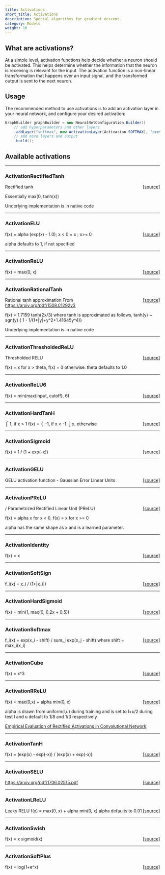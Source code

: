 ```yaml
---
title: Activations
short_title: Activations
description: Special algorithms for gradient descent.
category: Models
weight: 10
---
```


## What are activations?

At a simple level, activation functions help decide whether a neuron should be activated. This helps determine whether the information that the neuron is receiving is relevant for the input. The activation function is a non-linear transformation that happens over an input signal, and the transformed output is sent to the next neuron.

## Usage

The recommended method to use activations is to add an activation layer in your neural network, and configure your desired activation:

```java
GraphBuilder graphBuilder = new NeuralNetConfiguration.Builder()
	// add hyperparameters and other layers
	.addLayer("softmax", new ActivationLayer(Activation.SOFTMAX), "previous_input")
	// add more layers and output
	.build();
```

## Available activations


---

### ActivationRectifiedTanh
<span style="float:right;"> [[source]](https://github.com/deeplearning4j/deeplearning4j/tree/master/nd4j/nd4j-backends/nd4j-api-parent/nd4j-api/src/main/java/org/nd4j/linalg/activations/impl//ActivationRectifiedTanh.java) </span>

Rectified tanh

Essentially max(0, tanh(x))

Underlying implementation is in native code




---

### ActivationELU
<span style="float:right;"> [[source]](https://github.com/deeplearning4j/deeplearning4j/tree/master/nd4j/nd4j-backends/nd4j-api-parent/nd4j-api/src/main/java/org/nd4j/linalg/activations/impl//ActivationELU.java) </span>

f(x) = alpha  (exp(x) - 1.0); x < 0
= x ; x>= 0

alpha defaults to 1, if not specified




---

### ActivationReLU
<span style="float:right;"> [[source]](https://github.com/deeplearning4j/deeplearning4j/tree/master/nd4j/nd4j-backends/nd4j-api-parent/nd4j-api/src/main/java/org/nd4j/linalg/activations/impl//ActivationReLU.java) </span>

f(x) = max(0, x)




---

### ActivationRationalTanh
<span style="float:right;"> [[source]](https://github.com/deeplearning4j/deeplearning4j/tree/master/nd4j/nd4j-backends/nd4j-api-parent/nd4j-api/src/main/java/org/nd4j/linalg/activations/impl//ActivationRationalTanh.java) </span>

Rational tanh approximation
From https://arxiv.org/pdf/1508.01292v3

f(x) = 1.7159  tanh(2x/3)
where tanh is approximated as follows,
tanh(y) ~ sgn(y)  { 1 - 1/(1+|y|+y^2+1.41645y^4)}

Underlying implementation is in native code




---

### ActivationThresholdedReLU
<span style="float:right;"> [[source]](https://github.com/deeplearning4j/deeplearning4j/tree/master/nd4j/nd4j-backends/nd4j-api-parent/nd4j-api/src/main/java/org/nd4j/linalg/activations/impl//ActivationThresholdedReLU.java) </span>

Thresholded RELU

f(x) = x for x > theta, f(x) = 0 otherwise. theta defaults to 1.0





---

### ActivationReLU6
<span style="float:right;"> [[source]](https://github.com/deeplearning4j/deeplearning4j/tree/master/nd4j/nd4j-backends/nd4j-api-parent/nd4j-api/src/main/java/org/nd4j/linalg/activations/impl//ActivationReLU6.java) </span>

f(x) = min(max(input, cutoff), 6)




---

### ActivationHardTanH
<span style="float:right;"> [[source]](https://github.com/deeplearning4j/deeplearning4j/tree/master/nd4j/nd4j-backends/nd4j-api-parent/nd4j-api/src/main/java/org/nd4j/linalg/activations/impl//ActivationHardTanH.java) </span>

⎧  1, if x >  1
f(x) =   ⎨ -1, if x < -1
⎩  x, otherwise




---

### ActivationSigmoid
<span style="float:right;"> [[source]](https://github.com/deeplearning4j/deeplearning4j/tree/master/nd4j/nd4j-backends/nd4j-api-parent/nd4j-api/src/main/java/org/nd4j/linalg/activations/impl//ActivationSigmoid.java) </span>

f(x) = 1 / (1 + exp(-x))




---

### ActivationGELU
<span style="float:right;"> [[source]](https://github.com/deeplearning4j/deeplearning4j/tree/master/nd4j/nd4j-backends/nd4j-api-parent/nd4j-api/src/main/java/org/nd4j/linalg/activations/impl//ActivationGELU.java) </span>

GELU activation function - Gaussian Error Linear Units





---

### ActivationPReLU
<span style="float:right;"> [[source]](https://github.com/deeplearning4j/deeplearning4j/tree/master/nd4j/nd4j-backends/nd4j-api-parent/nd4j-api/src/main/java/org/nd4j/linalg/activations/impl//ActivationPReLU.java) </span>

/ Parametrized Rectified Linear Unit (PReLU)

f(x) = alpha  x for x < 0, f(x) = x for x >= 0

alpha has the same shape as x and is a learned parameter.





---

### ActivationIdentity
<span style="float:right;"> [[source]](https://github.com/deeplearning4j/deeplearning4j/tree/master/nd4j/nd4j-backends/nd4j-api-parent/nd4j-api/src/main/java/org/nd4j/linalg/activations/impl//ActivationIdentity.java) </span>

f(x) = x




---

### ActivationSoftSign
<span style="float:right;"> [[source]](https://github.com/deeplearning4j/deeplearning4j/tree/master/nd4j/nd4j-backends/nd4j-api-parent/nd4j-api/src/main/java/org/nd4j/linalg/activations/impl//ActivationSoftSign.java) </span>

f_i(x) = x_i / (1+|x_i|)




---

### ActivationHardSigmoid
<span style="float:right;"> [[source]](https://github.com/deeplearning4j/deeplearning4j/tree/master/nd4j/nd4j-backends/nd4j-api-parent/nd4j-api/src/main/java/org/nd4j/linalg/activations/impl//ActivationHardSigmoid.java) </span>

f(x) = min(1, max(0, 0.2x + 0.5))




---

### ActivationSoftmax
<span style="float:right;"> [[source]](https://github.com/deeplearning4j/deeplearning4j/tree/master/nd4j/nd4j-backends/nd4j-api-parent/nd4j-api/src/main/java/org/nd4j/linalg/activations/impl//ActivationSoftmax.java) </span>

f_i(x) = exp(x_i - shift) / sum_j exp(x_j - shift)
where shift = max_i(x_i)




---

### ActivationCube
<span style="float:right;"> [[source]](https://github.com/deeplearning4j/deeplearning4j/tree/master/nd4j/nd4j-backends/nd4j-api-parent/nd4j-api/src/main/java/org/nd4j/linalg/activations/impl//ActivationCube.java) </span>

f(x) = x^3




---

### ActivationRReLU
<span style="float:right;"> [[source]](https://github.com/deeplearning4j/deeplearning4j/tree/master/nd4j/nd4j-backends/nd4j-api-parent/nd4j-api/src/main/java/org/nd4j/linalg/activations/impl//ActivationRReLU.java) </span>

f(x) = max(0,x) + alpha  min(0, x)

alpha is drawn from uniform(l,u) during training and is set to l+u/2 during test
l and u default to 1/8 and 1/3 respectively

<a href="http://arxiv.org/abs/1505.00853">
Empirical Evaluation of Rectified Activations in Convolutional Network</a>




---

### ActivationTanH
<span style="float:right;"> [[source]](https://github.com/deeplearning4j/deeplearning4j/tree/master/nd4j/nd4j-backends/nd4j-api-parent/nd4j-api/src/main/java/org/nd4j/linalg/activations/impl//ActivationTanH.java) </span>

f(x) = (exp(x) - exp(-x)) / (exp(x) + exp(-x))




---

### ActivationSELU
<span style="float:right;"> [[source]](https://github.com/deeplearning4j/deeplearning4j/tree/master/nd4j/nd4j-backends/nd4j-api-parent/nd4j-api/src/main/java/org/nd4j/linalg/activations/impl//ActivationSELU.java) </span>

https://arxiv.org/pdf/1706.02515.pdf




---

### ActivationLReLU
<span style="float:right;"> [[source]](https://github.com/deeplearning4j/deeplearning4j/tree/master/nd4j/nd4j-backends/nd4j-api-parent/nd4j-api/src/main/java/org/nd4j/linalg/activations/impl//ActivationLReLU.java) </span>

Leaky RELU
f(x) = max(0, x) + alpha  min(0, x)
alpha defaults to 0.01




---

### ActivationSwish
<span style="float:right;"> [[source]](https://github.com/deeplearning4j/deeplearning4j/tree/master/nd4j/nd4j-backends/nd4j-api-parent/nd4j-api/src/main/java/org/nd4j/linalg/activations/impl//ActivationSwish.java) </span>

f(x) = x  sigmoid(x)




---

### ActivationSoftPlus
<span style="float:right;"> [[source]](https://github.com/deeplearning4j/deeplearning4j/tree/master/nd4j/nd4j-backends/nd4j-api-parent/nd4j-api/src/main/java/org/nd4j/linalg/activations/impl//ActivationSoftPlus.java) </span>

f(x) = log(1+e^x)
